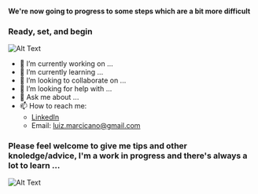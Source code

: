 #### We're now going to progress to some steps which are a bit more difficult
### Ready, set, and begin
![Alt Text](https://media.giphy.com/media/dj7zP63Xms7sY/giphy.gif)


- 🔭 I’m currently working on ...
- 🌱 I’m currently learning ...
- 👯 I’m looking to collaborate on ...
- 🤔 I’m looking for help with ...
- 💬 Ask me about ...
- 📫 How to reach me:
  - [LinkedIn](https://www.linkedin.com/in/luiz-guilherme-lima-marcicano-2889a2170/)
  - Email: luiz.marcicano@gmail.com



### Please feel welcome to give me tips and other knoledge/advice, I'm a work in progress and there's always a lot to learn ...
![Alt Text](https://media.giphy.com/media/3o6MbqtuPsfPShc3Ek/giphy.gif)



